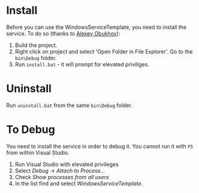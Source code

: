﻿# Install

Before you can use the WindowsServiceTemplate, you need to install the service.
To do so (thanks to [Alexey Obukhov](https://stackoverflow.com/a/37992650)):

1. Build the project.
2. Right click on project and select 'Open Folder in File Explorer'. Go to the `bin\Debug` folder.
3. Run `install.bat` - it will prompt for elevated priviliges.

# Uninstall

Run `uninstall.bat` from the same `bin\Debug` folder.

# To Debug

You need to install the service in order to debug it. You cannot run it with `F5` from within Visual Studio.


1. Run Visual Studio with elevated privileges
2. Select *Debug* -> *Attach to Process...*
3. Check *Show processes from all users*
4. In the list find and select *WindowsServiceTemplate*.


